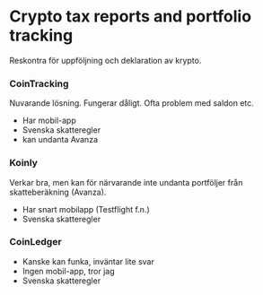# Crypto tax reports and portfolio tracking
Reskontra för uppföljning och deklaration av krypto.

### CoinTracking
Nuvarande lösning. Fungerar dåligt. Ofta problem med saldon etc.
- Har mobil-app
- Svenska skatteregler
- kan undanta Avanza
### Koinly
Verkar bra, men kan för närvarande inte undanta portföljer från skatteberäkning (Avanza).
- Har snart mobilapp (Testflight f.n.)
- Svenska skatteregler
### CoinLedger
- Kanske kan funka, inväntar lite svar
- Ingen mobil-app, tror jag
- Svenska skatteregler